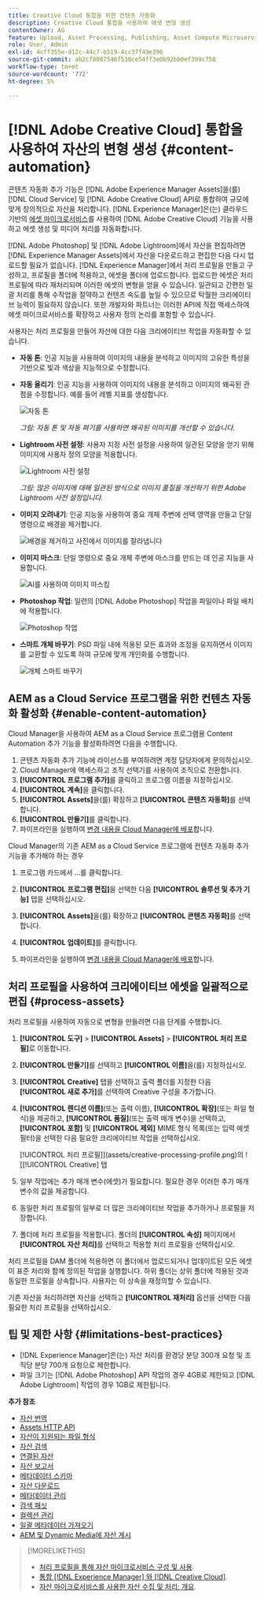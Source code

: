 ```yaml
---
title: Creative Cloud 통합을 위한 컨텐츠 자동화
description: Creative Cloud 통합을 사용하여 에셋 변형 생성
contentOwner: AG
feature: Upload, Asset Processing, Publishing, Asset Compute Microservices
role: User, Admin
exl-id: 4cff355e-d12c-44c7-b519-4cc37f49e396
source-git-commit: ab2cf8007546f538ce54ff3e0b92bb0ef399c758
workflow-type: tm+mt
source-wordcount: '772'
ht-degree: 5%

---
```


# [!DNL Adobe Creative Cloud] 통합을 사용하여 자산의 변형 생성 {#content-automation}

콘텐츠 자동화 추가 기능은 [!DNL Adobe Experience Manager Assets]을(를) [!DNL Cloud Service] 및 [!DNL Adobe Creative Cloud] API로 통합하여 규모에 맞게 창의적으로 자산을 처리합니다. [!DNL Experience Manager]은(는) 클라우드 기반의 [에셋 마이크로서비스](/help/assets/asset-microservices-overview.md)를 사용하여 [!DNL Adobe Creative Cloud] 기능을 사용하고 에셋 생성 및 미디어 처리를 자동화합니다.

[!DNL Adobe Photoshop] 및 [!DNL Adobe Lightroom]에서 자산을 편집하려면 [!DNL Experience Manager Assets]에서 자산을 다운로드하고 편집한 다음 다시 업로드할 필요가 없습니다. [!DNL Experience Manager]에서 처리 프로필을 만들고 구성하고, 프로필을 폴더에 적용하고, 에셋을 폴더에 업로드합니다. 업로드한 에셋은 처리 프로필에 따라 재처리되며 이러한 에셋의 변형을 얻을 수 있습니다. 일관되고 간편한 일괄 처리를 통해 수작업을 절약하고 컨텐츠 속도를 높일 수 있으므로 탁월한 크리에이티브 능력이 필요하지 않습니다. 또한 개발자와 파트너는 이러한 API에 직접 액세스하여 에셋 마이크로서비스를 확장하고 사용자 정의 논리를 포함할 수 있습니다.

사용자는 처리 프로필을 만들어 자산에 대한 다음 크리에이티브 작업을 자동화할 수 있습니다.

* **자동 톤**: 인공 지능을 사용하여 이미지의 내용을 분석하고 이미지의 고유한 특성을 기반으로 빛과 색상을 지능적으로 수정합니다.

* **자동 올리기**: 인공 지능을 사용하여 이미지의 내용을 분석하고 이미지의 왜곡된 관점을 수정합니다. 예를 들어 레벨 지표를 생성합니다.

  ![자동 톤](/help/assets/assets/content-automation-autotone.png)

  *그림: 자동 톤 및 자동 펴기를 사용하면 왜곡된 이미지를 개선할 수 있습니다.*

* **Lightroom 사전 설정**: 사용자 지정 사전 설정을 사용하여 일관된 모양을 얻기 위해 이미지에 사용자 정의 모양을 적용합니다.

  ![Lightroom 사전 설정](/help/assets/assets/content-automation-lrpresets.png)

  *그림: 많은 이미지에 대해 일관된 방식으로 이미지 품질을 개선하기 위한 Adobe Lightroom 사전 설정입니다.*

* **이미지 오려내기**: 인공 지능을 사용하여 중요 개체 주변에 선택 영역을 만들고 단일 명령으로 배경을 제거합니다.

  ![배경을 제거하고 사진에서 이미지를 잘라냅니다](/help/assets/assets/content-automation-backgroundremove.png)

* **이미지 마스크**: 단일 명령으로 중요 개체 주변에 마스크를 만드는 데 인공 지능을 사용합니다.

  ![AI를 사용하여 이미지 마스킹](/help/assets/assets/content-automation-mask.png)

* **Photoshop 작업**: 일련의 [!DNL Adobe Photoshop] 작업을 파일이나 파일 배치에 적용합니다.

  ![Photoshop 작업](/help/assets/assets/content-automation-psactions.png)

* **스마트 개체 바꾸기**: PSD 파일 내에 적용된 모든 효과와 조정을 유지하면서 이미지를 교환할 수 있도록 하여 규모에 맞게 개인화를 수행합니다.

  ![개체 스마트 바꾸기](/help/assets/assets/content-automation-objectreplace.png)

## AEM as a Cloud Service 프로그램을 위한 컨텐츠 자동화 활성화 {#enable-content-automation}

Cloud Manager을 사용하여 AEM as a Cloud Service 프로그램용 Content Automation 추가 기능을 활성화하려면 다음을 수행합니다.

1. 콘텐츠 자동화 추가 기능에 라이선스를 부여하려면 계정 담당자에게 문의하십시오.
1. Cloud Manager에 액세스하고 조직 선택기를 사용하여 조직으로 전환합니다.
1. **[!UICONTROL 프로그램 추가]**&#x200B;를 클릭하고 프로그램 이름을 지정하십시오.
1. **[!UICONTROL 계속]**&#x200B;을 클릭합니다.
1. **[!UICONTROL Assets]**&#x200B;을(를) 확장하고 **[!UICONTROL 콘텐츠 자동화]**&#x200B;를 선택합니다.
1. **[!UICONTROL 만들기]**&#x200B;를 클릭합니다.
1. 파이프라인을 실행하여 [변경 내용을 Cloud Manager에 배포](https://experienceleague.adobe.com/docs/experience-manager-cloud-service/content/implementing/using-cloud-manager/deploy-code.html)합니다.

Cloud Manager의 기존 AEM as a Cloud Service 프로그램에 컨텐츠 자동화 추가 기능을 추가해야 하는 경우

1. 프로그램 카드에서 ...를 클릭합니다.

1. **[!UICONTROL 프로그램 편집]**&#x200B;을 선택한 다음 **[!UICONTROL 솔루션 및 추가 기능]** 탭을 선택하십시오.

1. **[!UICONTROL Assets]**&#x200B;을(를) 확장하고 **[!UICONTROL 콘텐츠 자동화]**&#x200B;를 선택합니다.
1. **[!UICONTROL 업데이트]**&#x200B;를 클릭합니다.
1. 파이프라인을 실행하여 [변경 내용을 Cloud Manager에 배포](https://experienceleague.adobe.com/docs/experience-manager-cloud-service/content/implementing/using-cloud-manager/deploy-code.html)합니다.

## 처리 프로필을 사용하여 크리에이티브 에셋을 일괄적으로 편집 {#process-assets}

처리 프로필을 사용하여 자동으로 변형을 만들려면 다음 단계를 수행합니다.

1. **[!UICONTROL 도구]** > **[!UICONTROL Assets]** > **[!UICONTROL 처리 프로필]**&#x200B;로 이동합니다.

1. **[!UICONTROL 만들기]**&#x200B;를 선택하고 **[!UICONTROL 이름]**&#x200B;을(를) 지정하십시오.

1. **[!UICONTROL Creative]** 탭을 선택하고 출력 폴더를 지정한 다음 **[!UICONTROL 새로 추가]**&#x200B;를 선택하여 Creative 구성을 추가합니다.

1. **[!UICONTROL 렌디션 이름]**(또는 출력 이름), **[!UICONTROL 확장]**(또는 파일 형식)을 제공하고, **[!UICONTROL 품질]**(또는 출력 매개 변수)을 선택하고, **[!UICONTROL 포함]** 및 **[!UICONTROL 제외]** MIME 형식 목록(또는 입력 에셋 필터)을 선택한 다음 필요한 크리에이티브 작업을 선택하십시오.

   [!UICONTROL 처리 프로필]](assets/creative-processing-profile.png)의 ![[!UICONTROL Creative] 탭

1. 일부 작업에는 추가 매개 변수(에셋)가 필요합니다. 필요한 경우 이러한 추가 매개 변수의 값을 제공합니다.

1. 동일한 처리 프로필의 일부로 더 많은 크리에이티브 작업을 추가하거나 프로필을 저장합니다.

1. 폴더에 처리 프로필을 적용합니다. 폴더의 **[!UICONTROL 속성]** 페이지에서 **[!UICONTROL 자산 처리]**&#x200B;를 선택하고 적용할 처리 프로필을 선택하십시오.

처리 프로필을 DAM 폴더에 적용하면 이 폴더에서 업로드되거나 업데이트된 모든 에셋이 표준 처리와 함께 정의된 작업을 실행합니다. 하위 폴더는 상위 폴더에 적용된 것과 동일한 프로필을 상속합니다. 사용자는 이 상속을 재정의할 수 있습니다.

기존 자산을 처리하려면 자산을 선택하고 **[!UICONTROL 재처리]** 옵션을 선택한 다음 필요한 처리 프로필을 선택하십시오.

## 팁 및 제한 사항 {#limitations-best-practices}

* [!DNL Experience Manager]은(는) 자산 처리를 환경당 분당 300개 요청 및 조직당 분당 700개 요청으로 제한합니다.
* 파일 크기는 [!DNL Adobe Photoshop] API 작업의 경우 4GB로 제한되고 [!DNL Adobe Lightroom] 작업의 경우 1GB로 제한됩니다.

**추가 참조**

* [자산 번역](translate-assets.md)
* [Assets HTTP API](mac-api-assets.md)
* [자산이 지원되는 파일 형식](file-format-support.md)
* [자산 검색](search-assets.md)
* [연결된 자산](use-assets-across-connected-assets-instances.md)
* [자산 보고서](asset-reports.md)
* [메타데이터 스키마](metadata-schemas.md)
* [자산 다운로드](download-assets-from-aem.md)
* [메타데이터 관리](manage-metadata.md)
* [검색 패싯](search-facets.md)
* [컬렉션 관리](manage-collections.md)
* [일괄 메타데이터 가져오기](metadata-import-export.md)
* [AEM 및 Dynamic Media에 자산 게시](/help/assets/publish-assets-to-aem-and-dm.md)

>[!MORELIKETHIS]
>
>* [처리 프로필을 통해 자산 마이크로서비스 구성 및 사용](/help/assets/asset-microservices-configure-and-use.md).
>* [통합 [!DNL Experience Manager] 와 [!DNL Creative Cloud]](/help/assets/aem-cc-integration-best-practices.md).
>* [자산 마이크로서비스를 사용한 자산 수집 및 처리: 개요](/help/assets/asset-microservices-overview.md).
